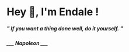 <h1 title="head"> Hey 👋, I'm Endale !</h1>

**<h5><i>" If you want a thing done well, do it yourself. "</i></h5>**

*<b>___ Napoleon ___</b>*
